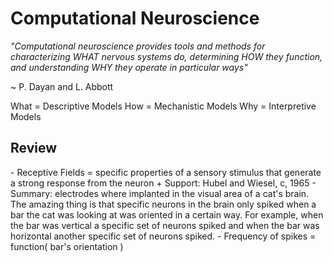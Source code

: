 Computational Neuroscience
==========================

*"Computational neuroscience provides tools and methods for 
characterizing WHAT nervous systems do, determining HOW they function, and understanding WHY they operate in 
particular ways"*  

~ P. Dayan and L. Abbott

What = Descriptive Models
How = Mechanistic Models
Why = Interpretive Models

<h2>Review</h2>
- Receptive Fields = specific properties of a sensory stimulus that generate a strong response from the neuron
  + Support: Hubel and Wiesel, c, 1965
    - Summary: electrodes where implanted in the visual area of a cat's brain. The amazing thing is that specific neurons in the brain only spiked when a bar the cat was looking at was oriented in a certain way. For example, when the bar was vertical a specific set of neurons spiked and when the bar was horizontal another specific set of neurons spiked.
    - Frequency of spikes = function( bar's orientation )